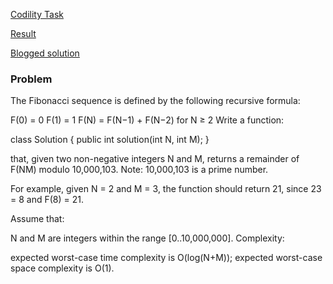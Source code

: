 [Codility Task](https://codility.com/programmers/challenges/omicron2012/)

[Result]()

[Blogged solution](http://blog.codility.com/2012/03/omicron-2012-codility-programming.html)

### Problem

The Fibonacci sequence is defined by the following recursive formula:

F(0) = 0
F(1) = 1
F(N) = F(N−1) + F(N−2) for N ≥ 2
Write a function:

class Solution { public int solution(int N, int M); }

that, given two non-negative integers N and M, returns a remainder of F(NM) modulo 10,000,103.
Note: 10,000,103 is a prime number.

For example, given N = 2 and M = 3, the function should return 21, since 23 = 8 and F(8) = 21.

Assume that:

N and M are integers within the range [0..10,000,000].
Complexity:

expected worst-case time complexity is O(log(N+M));
expected worst-case space complexity is O(1).
